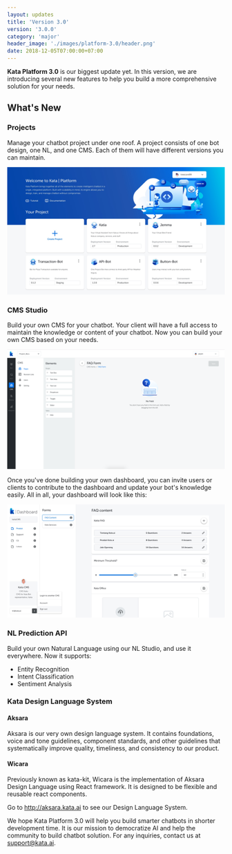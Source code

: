 ```yaml
---
layout: updates
title: 'Version 3.0'
version: '3.0.0'
category: 'major'
header_image: './images/platform-3.0/header.png'
date: 2018-12-05T07:00:00+07:00
---
```


**Kata Platform 3.0** is our biggest update yet. In this version, we are introducing several new features to help you build a more comprehensive solution for your needs.

## What's New

### Projects

Manage your chatbot project under one roof. A project consists of one bot design, one NL, and one CMS. Each of them will have different versions you can maintain.

![Projects Image](./images/platform-3.0/kata-platform-3-0.jpg)

### CMS Studio

Build your own CMS for your chatbot. Your client will have a full access to maintain the knowledge or content of your chatbot. Now you can build your own CMS based on your needs.

![CMS Studio](./images/platform-3.0/cms-studio.png)

Once you've done building your own dashboard, you can invite users or clients to contribute to the dashboard and update your bot's knowledge easily. All in all, your dashboard will look like this:

![Dashboard](./images/platform-3.0/dashboard.jpg)

### NL Prediction API

Build your own Natural Language using our NL Studio, and use it everywhere.
Now it supports:

- Entity Recognition
- Intent Classification
- Sentiment Analysis

### Kata Design Language System

#### Aksara

Aksara is our very own design language system. It contains foundations, voice and tone guidelines, component standards, and other guidelines that systematically improve quality, timeliness, and consistency to our product.

#### Wicara

Previously known as kata-kit, Wicara is the implementation of Aksara Design Language using React framework. It is designed to be flexible and reusable react components.

Go to http://aksara.kata.ai to see our Design Language System.

We hope Kata Platform 3.0 will help you build smarter chatbots in shorter development time. It is our mission to democratize AI and help the community to build chatbot solution. For any inquiries, contact us at [support@kata.ai](mailto:support@kata.ai).
